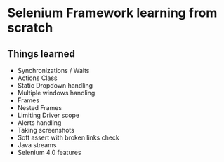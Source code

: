 # Selenium Framework learning from scratch

## Things learned

- Synchronizations / Waits
- Actions Class
- Static Dropdown handling
- Multiple windows handling
- Frames
- Nested Frames
- Limiting Driver scope
- Alerts handling
- Taking screenshots
- Soft assert with broken links check
- Java streams
- Selenium 4.0 features
